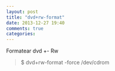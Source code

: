 ```yaml
---
layout: post
title: "dvd+rw-format"
date: 2013-12-27 19:40
comments: true
categories: 
---
```

Formatear dvd +- Rw

>$ dvd+rw-format -force /dev/cdrom

